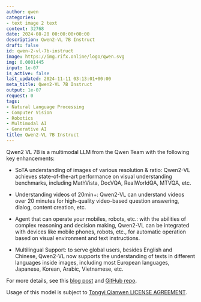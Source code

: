 ```yaml
---
author: qwen
categories:
- text image 2 text
context: 32768
date: 2024-08-28 00:00:00+00:00
description: Qwen2-VL 7B Instruct
draft: false
id: qwen-2-vl-7b-instruct
image: https://img.rifx.online/logo/qwen.svg
img: 0.0001445
input: 1e-07
is_active: false
last_updated: 2024-11-11 03:13:01+00:00
meta_title: Qwen2-VL 7B Instruct
output: 1e-07
request: 0
tags:
- Natural Language Processing
- Computer Vision
- Robotics
- Multimodal AI
- Generative AI
title: Qwen2-VL 7B Instruct
---
```
















Qwen2 VL 7B is a multimodal LLM from the Qwen Team with the following key enhancements:

- SoTA understanding of images of various resolution & ratio: Qwen2-VL achieves state-of-the-art performance on visual understanding benchmarks, including MathVista, DocVQA, RealWorldQA, MTVQA, etc.

- Understanding videos of 20min+: Qwen2-VL can understand videos over 20 minutes for high-quality video-based question answering, dialog, content creation, etc.

- Agent that can operate your mobiles, robots, etc.: with the abilities of complex reasoning and decision making, Qwen2-VL can be integrated with devices like mobile phones, robots, etc., for automatic operation based on visual environment and text instructions.

- Multilingual Support: to serve global users, besides English and Chinese, Qwen2-VL now supports the understanding of texts in different languages inside images, including most European languages, Japanese, Korean, Arabic, Vietnamese, etc.

For more details, see this [blog post](https://qwenlm.github.io/blog/qwen2-vl/) and [GitHub repo](https://github.com/QwenLM/Qwen2-VL).

Usage of this model is subject to [Tongyi Qianwen LICENSE AGREEMENT](https://huggingface.co/Qwen/Qwen1.5-110B-Chat/blob/main/LICENSE).

